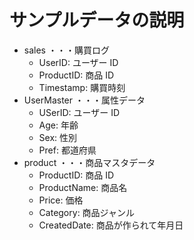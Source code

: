 # サンプルデータの説明
- sales ・・・購買ログ
    - UserID: ユーザー ID
    - ProductID: 商品 ID
    - Timestamp: 購買時刻
- UserMaster ・・・属性データ
    - USerID: ユーザー ID
    - Age: 年齢
    - Sex: 性別
    - Pref: 都道府県
- product ・・・商品マスタデータ
    - ProductID: 商品 ID
    - ProductName: 商品名
    - Price: 価格
    - Category: 商品ジャンル
    - CreatedDate: 商品が作られて年月日
